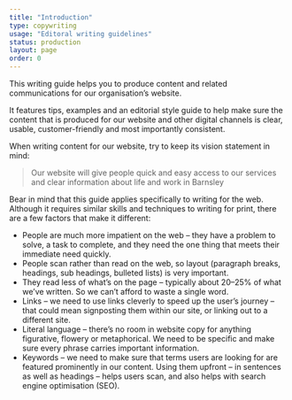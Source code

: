 ```yaml
---
title: "Introduction"
type: copywriting
usage: "Editoral writing guidelines"
status: production
layout: page
order: 0
---
```


This writing guide helps you to produce content and related communications for our organisation’s website.

It features tips, examples and an editorial style guide to help make sure the content that is produced for our website and other digital channels is clear, usable, customer-friendly and most importantly consistent.

When writing content for our website, try to keep its vision statement in mind:

> Our website will give people quick and easy access to our services and clear information about life and work in Barnsley

Bear in mind that this guide applies specifically to writing for the web. Although it requires similar skills and techniques to writing for print, there are a few factors that make it different:

* People are much more impatient on the web – they have a problem to solve, a task to complete, and they need the one thing that meets their immediate need quickly.
* People scan rather than read on the web, so layout (paragraph breaks, headings, sub headings, bulleted lists) is very important.
* They read less of what’s on the page – typically about 20–25% of what we’ve written. So we can’t afford to waste a single word.
* Links – we need to use links cleverly to speed up the user’s journey – that could mean signposting them within our site, or linking out to a different site.
* Literal language – there’s no room in website copy for anything figurative, flowery or metaphorical. We need to be specific and make sure every phrase carries important information.
* Keywords – we need to make sure that terms users are looking for are featured prominently in our content. Using them upfront – in sentences as well as headings – helps users scan, and also helps with search engine optimisation (SEO).
